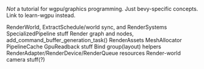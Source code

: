 _Not_ a tutorial for wgpu/graphics programming. Just bevy-specific concepts. Link to learn-wgpu instead.

RenderWorld, ExtractSchedule/world sync, and RenderSystems
SpecializedPipeline stuff
Render graph and nodes, add_command_buffer_generation_task()
RenderAssets
MeshAllocator
PipelineCache
GpuReadback stuff
Bind group(layout) helpers
RenderAdapter/RenderDevice/RenderQueue resources
Render-world camera stuff(?)
